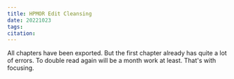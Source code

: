 ```yaml
---
title: HPMOR Edit Cleansing
date: 20221023
tags: 
citation: 
---
```

All chapters have been exported. But the first chapter already has quite a lot of errors. To double read again will be a month work at least. That's with focusing. 